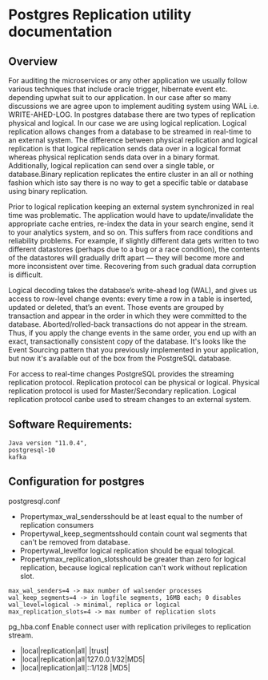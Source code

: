 # Postgres Replication utility documentation 

## Overview     
For auditing the microservices or any other application we usually follow various techniques that include oracle trigger, hibernate event etc. depending upwhat suit to our application. In our case after so many discussions we are agree upon to implement auditing system using WAL i.e. WRITE-AHED-LOG. In postgres database there are two types of replication physical and logical. In our case we are using logical replication. Logical replication allows changes from a database to be streamed in real-time to an external system. The difference between physical replication and logical replication is that logical replication sends data over in a logical format whereas physical replication sends data over in a binary format. Additionally, logical replication can send over a single table, or database.Binary replication replicates the entire cluster in an all or nothing fashion which isto say there is no way to get a specific table or database using binary replication.

Prior to logical replication keeping an external system synchronized in real time was problematic. The application would have to update/invalidate the appropriate cache entries, re-index the data in your search engine, send it to your analytics system, and so on. This suffers from race conditions and reliability problems. For example, if slightly different data gets written to two different datastores (perhaps due to a bug or a race condition), the contents of the datastores will gradually drift apart — they will become more and more inconsistent over time. Recovering from such gradual data corruption is difficult.

Logical decoding takes the database’s write-ahead log (WAL), and gives us access to row-level change events: every time a row in a table is inserted, updated or deleted, that’s an event. Those events are grouped by transaction and appear in the order in which they were committed to the database. Aborted/rolled-back transactions do not appear in the stream. Thus, if you apply the change events in the same order, you end up with an exact, transactionally consistent copy of the database. It's looks like the Event Sourcing pattern that you previously implemented in your application, but now it's available out of the box from the PostgreSQL database.

For access to real-time changes PostgreSQL provides the streaming replication protocol. Replication protocol can be physical or logical. Physical replication protocol is used for Master/Secondary replication. Logical replication protocol canbe used to stream changes to an external system.

## Software Requirements:
```
Java version "11.0.4",
postgresql-10
kafka
```
## Configuration for postgres
postgresql.conf
* Propertymax_wal_sendersshould be at least equal to the number of replication consumers
* Propertywal_keep_segmentsshould contain count wal segments that can't be removed from database.
* Propertywal_levelfor logical replication should be equal tological.
* Propertymax_replication_slotsshould be greater than zero for logical replication, because logical replication can't work without replication slot.

``` Example:
max_wal_senders=4 -> max number of walsender processes
wal_keep_segments=4 -> in logfile segments, 16MB each; 0 disables
wal_level=logical -> minimal, replica or logical
max_replication_slots=4 -> max number of replication slots
```
pg_hba.conf
Enable connect user with replication privileges to replication stream.
* |local|replication|all|            |trust|
* |local|replication|all|127.0.0.1/32|MD5|
* |local|replication|all|::1/128     |MD5|
